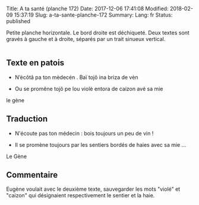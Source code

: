 Title: A ta santé (planche 172)
Date: 2017-12-06 17:41:08
Modified: 2018-02-09 15:37:19
Slug: a-ta-sante-planche-172
Summary: 
Lang: fr
Status: published

Petite planche horizontale. Le bord droite est déchiqueté. Deux textes sont gravés à gauche et à droite, séparés par un trait sinueux vertical.


<figure class="image-block" style="float: center;">
  <img alt="" src="{static}/images/planche_172.png">
  <figcaption style="max-width: 1938px"></figcaption>
</figure>




## Texte en patois

- N’écôtâ pa ton mèdecén . Baï tojô ina briza de vèn




- Ou se promêne tojô pe lou violè entora de caizon avé sa mie


le gène



## Traduction

- N'écoute pas ton médecin : bois toujours un peu de vin !



- Il se promène toujours par les sentiers bordés de haies avec sa mie ...


Le Gène



## Commentaire

Eugène voulait avec le deuxième texte, sauvegarder les mots "violé" et "caizon" qui désignaient respectivement le sentier et la haie.




